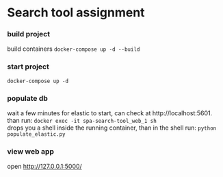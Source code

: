 # Search tool assignment

### build project

build containers `docker-compose up -d --build`

### start project
`docker-compose up -d`
### populate db
wait a few minutes for elastic to start, can check at http://localhost:5601. than run:
`docker exec -it spa-search-tool_web_1 sh` \
drops you a shell inside the running container, than in the shell run:
`python populate_elastic.py`

### view web app
open http://127.0.0.1:5000/
